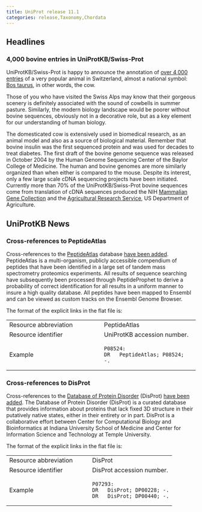 ```yaml
---
title: UniProt release 11.1
categories: release,Taxonomy,Chordata
---
```


## Headlines

### 4,000 bovine entries in UniProtKB/Swiss-Prot

UniProtKB/Swiss-Prot is happy to announce the annotation of [over 4,000 entries](http://www.uniprot.org/uniprot/?query=organism:9913+reviewed:yes) of a very popular animal in Switzerland, almost a national symbol: [Bos taurus](http://www.uniprot.org/taxonomy/9913), in other words, the cow.

Those of you who have visited the Swiss Alps may know that their gorgeous scenery is definitely associated with the sound of cowbells in summer pasture. Similarly, the modern biology landscape would be poorer without bovine sequences, obviously not in a decorative role, but as a key element for our understanding of human biology.

The domesticated cow is extensively used in biomedical research, as an animal model and also as a source of biological material. Remember that bovine insulin was the first sequenced protein and was used for decades to treat diabetes. The first draft of the bovine genome sequence was released in October 2004 by the Human Genome Sequencing Center of the Baylor College of Medicine. The human and bovine genomes are more similarly organized than when either is compared to the mouse. Despite its interest, only a few large scale cDNA sequencing projects have been initiated. Currently more than 70% of the UniProtKB/Swiss-Prot bovine sequences come from translation of cDNA sequences produced the NIH [Mammalian Gene Collection](http://mgc.nci.nih.gov/) and the [Agricultural Research Service](http://www.pubmedcentral.nih.gov/articlerender.fcgi?tool=pubmed&pubmedid=16305752), US Department of Agriculture.

## UniProtKB News

### Cross-references to PeptideAtlas

Cross-references to the [PeptideAtlas](http://www.peptideatlas.org/) database [have been added](http://www.uniprot.org/uniprot/?query=database:peptideatlas). PeptideAtlas is a multi-organism, publicly accessible compendium of peptides that have been identified in a large set of tandem mass spectrometry proteomics experiments. All results of sequence searching have subsequently been processed through PeptideProphet to derive a probability of correct identification for all results in a uniform manner to insure a high quality database. All peptides have been mapped to Ensembl and can be viewed as custom tracks on the Ensembl Genome Browser.

The format of the explicit links in the flat file is:

<table><colgroup><col style="width: 50%" /><col style="width: 50%" /></colgroup><tbody><tr class="odd"><td>Resource abbreviation</td><td>PeptideAtlas</td></tr><tr class="even"><td>Resource identifier</td><td>UniProtKB accession number.</td></tr><tr class="odd"><td>Example</td><td><pre><code>P08524:
DR   PeptideAtlas; P08524; -.</code></pre></td></tr></tbody></table>

### Cross-references to DisProt

Cross-references to the [Database of Protein Disorder](http://www.disprot.org/) (DisProt) [have been added](http://www.uniprot.org/uniprot/?query=database:disprot). The Database of Protein Disorder (DisProt) is a curated database that provides information about proteins that lack fixed 3D structure in their putatively native states, either in their entirety or in part. DisProt is a collaborative effort between Center for Computational Biology and Bioinformatics at Indiana University School of Medicine and Center for Information Science and Technology at Temple University.

The format of the explicit links in the flat file is:

<table><colgroup><col style="width: 50%" /><col style="width: 50%" /></colgroup><tbody><tr class="odd"><td>Resource abbreviation</td><td>DisProt</td></tr><tr class="even"><td>Resource identifier</td><td>DisProt accession number.</td></tr><tr class="odd"><td>Example</td><td><pre><code>P07293:
DR   DisProt; DP00228; -.
DR   DisProt; DP00440; -.</code></pre></td></tr></tbody></table>
